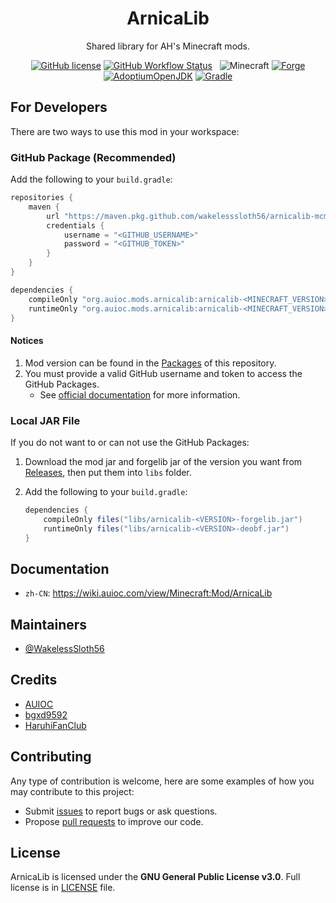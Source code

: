 <h1 align="center">ArnicaLib</h1>

<div align="center">

Shared library for AH's Minecraft mods.

[![GitHub license](https://img.shields.io/github/license/WakelessSloth56/arnicalib-mcmod?style=flat-square)](/LICENSE)
[![GitHub Workflow Status](https://img.shields.io/github/workflow/status/WakelessSloth56/arnicalib-mcmod/gradle-ci?style=flat-square)](https://github.com/WakelessSloth56/arnicalib-mcmod/actions)
&nbsp;
![Minecraft](https://img.shields.io/static/v1?label=Minecraft&message=1.18.1&color=00aa00&style=flat-square)
[![Forge](https://img.shields.io/static/v1?label=Forge&message=39%2B&color=e04e14&logo=Conda-Forge&style=flat-square)](http://files.minecraftforge.net/net/minecraftforge/forge/index_1.18.1.html)
[![AdoptiumOpenJDK](https://img.shields.io/static/v1?label=AdoptiumOpenJDK&message=17.0.1%2B12&color=brightgreen&logo=java&style=flat-square)](https://adoptium.net/?variant=openjdk17&jvmVariant=hotspot)
[![Gradle](https://img.shields.io/static/v1?label=Gradle&message=7.3&color=brightgreen&logo=gradle&style=flat-square)](https://docs.gradle.org/7.3/release-notes.html)

</div>

## For Developers

There are two ways to use this mod in your workspace:

### GitHub Package (Recommended)

Add the following to your `build.gradle`:

```groovy
repositories {
    maven {
        url "https://maven.pkg.github.com/wakelesssloth56/arnicalib-mcmod"
        credentials {
            username = "<GITHUB_USERNAME>"
            password = "<GITHUB_TOKEN>"
        }
    }
}

dependencies {
    compileOnly "org.auioc.mods.arnicalib:arnicalib-<MINECRAFT_VERSION>:<ARNICALIB_VERSION>:forgelib"
    runtimeOnly "org.auioc.mods.arnicalib:arnicalib-<MINECRAFT_VERSION>:<ARNICALIB_VERSION>:deobf"
}
```

#### Notices

1. Mod version can be found in the [Packages](https://github.com/WakelessSloth56/arnicalib-mcmod/packages/) of this repository.
2. You must provide a valid GitHub username and token to access the GitHub Packages.
    - See [official documentation](https://docs.github.com/en/packages/working-with-a-github-packages-registry/working-with-the-gradle-registry#using-a-published-package) for more information.

### Local JAR File

If you do not want to or can not use the GitHub Packages:

1. Download the mod jar and forgelib jar of the version you want from [Releases](https://github.com/WakelessSloth56/arnicalib-mcmod/releases), then put them into `libs` folder.

2. Add the following to your `build.gradle`:

    ```groovy
    dependencies {
        compileOnly files("libs/arnicalib-<VERSION>-forgelib.jar")
        runtimeOnly files("libs/arnicalib-<VERSION>-deobf.jar")
    }
    ```

## Documentation

- `zh-CN`: <https://wiki.auioc.com/view/Minecraft:Mod/ArnicaLib>

## Maintainers

- [@WakelessSloth56](https://github.com/WakelessSloth56)

## Credits

- [AUIOC](https://www.auioc.com)
- [bgxd9592](https://github.com/bgxd9592)
- [HaruhiFanClub](https://github.com/HaruhiFanClub)

## Contributing

Any type of contribution is welcome, here are some examples of how you may contribute to this project:

- Submit [issues](https://github.com/WakelessSloth56/arnicalib-mcmod/issues) to report bugs or ask questions.
- Propose [pull requests](https://github.com/WakelessSloth56/arnicalib-mcmod/pulls) to improve our code.

## License

ArnicaLib is licensed under the **GNU General Public License v3.0**.
Full license is in [LICENSE](/LICENSE) file.
